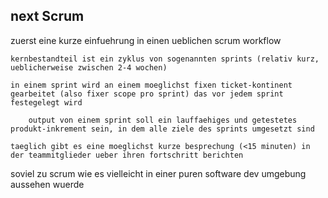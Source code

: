 ## next Scrum

zuerst eine kurze einfuehrung in einen ueblichen scrum workflow

    kernbestandteil ist ein zyklus von sogenannten sprints (relativ kurz, ueblicherweise zwischen 2-4 wochen)

    in einem sprint wird an einem moeglichst fixen ticket-kontinent gearbeitet (also fixer scope pro sprint) das vor jedem sprint festegelegt wird

        output von einem sprint soll ein lauffaehiges und getestetes produkt-inkrement sein, in dem alle ziele des sprints umgesetzt sind

    taeglich gibt es eine moeglichst kurze besprechung (<15 minuten) in der teammitglieder ueber ihren fortschritt berichten

soviel zu scrum wie es vielleicht in einer puren software dev umgebung aussehen wuerde
